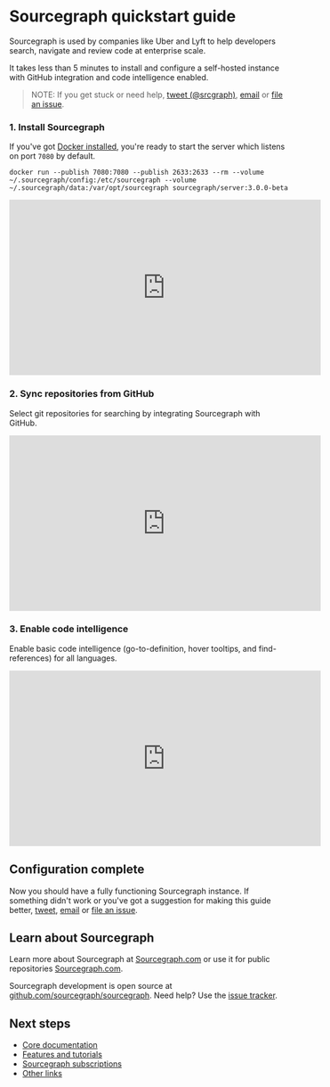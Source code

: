 # Sourcegraph quickstart guide

Sourcegraph is used by companies like Uber and Lyft to help developers search, navigate and review code at enterprise scale.

It takes less than 5 minutes to install and configure a self-hosted instance with GitHub integration and code intelligence enabled.

> NOTE: If you get stuck or need help, [tweet (@srcgraph)](https://twitter.com/srcgraph), [email](mailto:support@sourcegraph.com?subject=Sourcegraph%20quickstart%20guide) or [file an issue](https://github.com/sourcegraph/sourcegraph/issues/new?assignees=ryan-blunden&labels=docs&template=bug_report.md&title=Improve+Sourcegraph+quickstart+guide).

### 1. Install Sourcegraph

If you've got [Docker installed](https://www.bretfisher.com/installdocker/), you're ready to start the server which listens on port `7080` by default.

<!--
  DO NOT CHANGE THIS TO A CODEBLOCK.
  We want line breaks for readability, but backslashes to escape them do not work cross-platform.
  This uses line breaks that are rendered but not copy-pasted to the clipboard.
-->
<pre class="pre-wrap"><code>docker run<span class="virtual-br"></span> --publish 7080:7080 --publish 2633:2633 --rm<span class="virtual-br"></span> --volume ~/.sourcegraph/config:/etc/sourcegraph<span class="virtual-br"></span> --volume ~/.sourcegraph/data:/var/opt/sourcegraph<span class="virtual-br"></span> sourcegraph/server:3.0.0-beta</code></pre>

<div class="container media-youtube">
  <iframe class="mx-auto" width="560" height="315" src="https://www.youtube.com/embed/HZAGneTpsyA" frameborder="0" allow="accelerometer; autoplay; encrypted-media; gyroscope; picture-in-picture" allowfullscreen></iframe>
</div>

<!-- Then check out our [5 minute setup guide](https://www.youtube.com/playlist?list=PL6zLuuRVa1_gLH4sL1bbcHaW2KpV2_k7n) for configuring Sourcegraph with repositories code searching and code intelligence (go-to-definition, find references). -->

### 2. Sync repositories from GitHub

Select git repositories for searching by integrating Sourcegraph with GitHub.

<div class="container media-youtube">
  <iframe class="mx-auto" width="560" height="315" src="https://www.youtube.com/embed/NvPeBtI9gkA" frameborder="0" allow="accelerometer; autoplay; encrypted-media; gyroscope; picture-in-picture" allowfullscreen></iframe>
</div>

### 3. Enable code intelligence

Enable basic code intelligence (go-to-definition, hover tooltips, and find-references) for all languages.

<div class="container media-youtube">
  <iframe class="mx-auto" width="560" height="315" src="https://www.youtube.com/embed/Pfy2CjeJ2N4" frameborder="0" allow="accelerometer; autoplay; encrypted-media; gyroscope; picture-in-picture" allowfullscreen></iframe>
</div>

## Configuration complete

Now you should have a fully functioning Sourcegraph instance. If something didn't work or you've got a suggestion for making this guide better, [tweet](https://twitter.com/srcgraph), [email](mailto:ryan@sourcegraph.com?subject=Sourcegraph%20quickstart%20guide) or [file an issue](https://github.com/sourcegraph/sourcegraph/issues/new?assignees=ryan-blunden&labels=docs&template=bug_report.md&title=Improve+Sourcegraph+quickstart+guide).

## Learn about Sourcegraph

Learn more about Sourcegraph at [Sourcegraph.com](https://sourcegraph.com/start) or use it for public repositories [Sourcegraph.com](https://sourcegraph.com/search).

Sourcegraph development is open source at [github.com/sourcegraph/sourcegraph](https://github.com/sourcegraph/sourcegraph). Need help? Use the [issue tracker](https://github.com/sourcegraph/sourcegraph/issues).

## Next steps

- [Core documentation](index.md#core-documentation)
- [Features and tutorials](index.md#features-and-tutorials)
- [Sourcegraph subscriptions](index.md#sourcegraph-subscriptions)
- [Other links](index.md#other-links)
